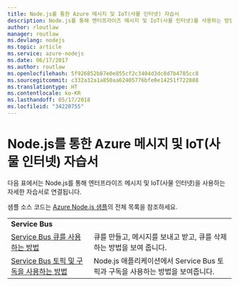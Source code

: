```yaml
---
title: Node.js를 통한 Azure 메시지 및 IoT(사물 인터넷) 자습서
description: Node.js를 통해 엔터프라이즈 메시지 및 IoT(사물 인터넷)를 사용하는 방법을 보여 주는 자습서입니다.
author: rloutlaw
manager: routlaw
ms.devlang: nodejs
ms.topic: article
ms.service: azure-nodejs
ms.date: 06/17/2017
ms.author: routlaw
ms.openlocfilehash: 5f926852b87e0e855cf2c3404d3dc8d7b4785cc8
ms.sourcegitcommit: c332a32a1a850aa62405776bfe0e14251f722888
ms.translationtype: HT
ms.contentlocale: ko-KR
ms.lasthandoff: 05/17/2018
ms.locfileid: "34220755"
---
```

# <a name="azure-messaging-and-internet-of-things-iot-with-nodejs-tutorials"></a>Node.js를 통한 Azure 메시지 및 IoT(사물 인터넷) 자습서

다음 표에서는 Node.js를 통해 엔터프라이즈 메시지 및 IoT(사물 인터넷)을 사용하는 자세한 자습서로 연결됩니다.

샘플 소스 코드는 [Azure Node.js 샘플](https://azure.microsoft.com/resources/samples/?term=nodejs)의 전체 목록을 참조하세요.

| | |
|---|---|
| **Service Bus** ||
| [Service Bus 큐를 사용하는 방법](http://docs.microsoft.com/azure/service-bus-messaging/service-bus-nodejs-how-to-use-queues?toc=/azure/node/toc.json&bc=/azure/node/toc.json) | 큐를 만들고, 메시지를 보내고 받고, 큐를 삭제하는 방법을 보여 줍니다. |
| [Service Bus 토픽 및 구독을 사용하는 방법](http://docs.microsoft.com/azure/service-bus-messaging/service-bus-nodejs-how-to-use-topics-subscriptions?toc=/azure/node/toc.json&bc=/azure/node/toc.json) | Node.js 애플리케이션에서 Service Bus 토픽과 구독을 사용하는 방법을 보여줍니다. |
